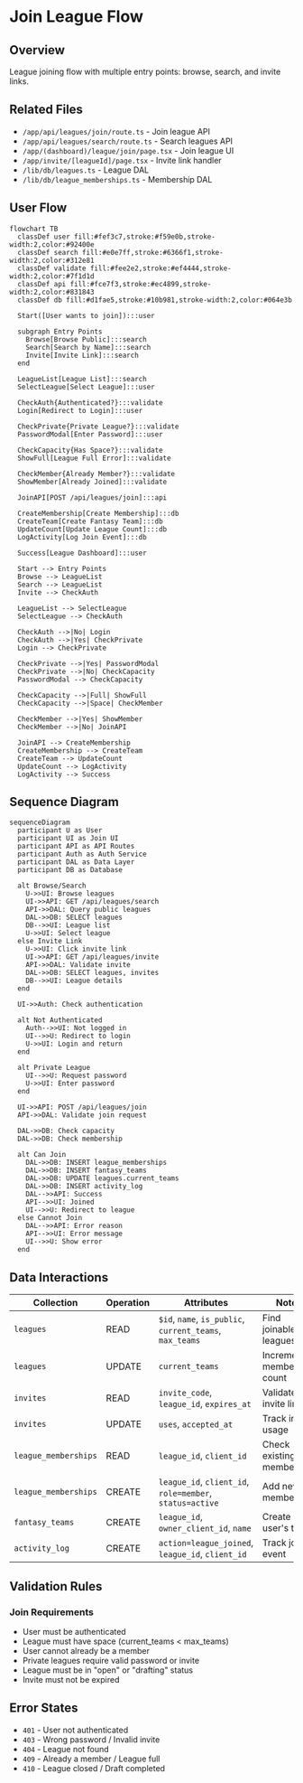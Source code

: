 # Join League Flow

## Overview
League joining flow with multiple entry points: browse, search, and invite links.

## Related Files
- `/app/api/leagues/join/route.ts` - Join league API
- `/app/api/leagues/search/route.ts` - Search leagues API
- `/app/(dashboard)/league/join/page.tsx` - Join league UI
- `/app/invite/[leagueId]/page.tsx` - Invite link handler
- `/lib/db/leagues.ts` - League DAL
- `/lib/db/league_memberships.ts` - Membership DAL

## User Flow
```mermaid
flowchart TB
  classDef user fill:#fef3c7,stroke:#f59e0b,stroke-width:2,color:#92400e
  classDef search fill:#e0e7ff,stroke:#6366f1,stroke-width:2,color:#312e81
  classDef validate fill:#fee2e2,stroke:#ef4444,stroke-width:2,color:#7f1d1d
  classDef api fill:#fce7f3,stroke:#ec4899,stroke-width:2,color:#831843
  classDef db fill:#d1fae5,stroke:#10b981,stroke-width:2,color:#064e3b
  
  Start([User wants to join]):::user
  
  subgraph Entry Points
    Browse[Browse Public]:::search
    Search[Search by Name]:::search
    Invite[Invite Link]:::search
  end
  
  LeagueList[League List]:::search
  SelectLeague[Select League]:::user
  
  CheckAuth{Authenticated?}:::validate
  Login[Redirect to Login]:::user
  
  CheckPrivate{Private League?}:::validate
  PasswordModal[Enter Password]:::user
  
  CheckCapacity{Has Space?}:::validate
  ShowFull[League Full Error]:::validate
  
  CheckMember{Already Member?}:::validate
  ShowMember[Already Joined]:::validate
  
  JoinAPI[POST /api/leagues/join]:::api
  
  CreateMembership[Create Membership]:::db
  CreateTeam[Create Fantasy Team]:::db
  UpdateCount[Update League Count]:::db
  LogActivity[Log Join Event]:::db
  
  Success[League Dashboard]:::user
  
  Start --> Entry Points
  Browse --> LeagueList
  Search --> LeagueList
  Invite --> CheckAuth
  
  LeagueList --> SelectLeague
  SelectLeague --> CheckAuth
  
  CheckAuth -->|No| Login
  CheckAuth -->|Yes| CheckPrivate
  Login --> CheckPrivate
  
  CheckPrivate -->|Yes| PasswordModal
  CheckPrivate -->|No| CheckCapacity
  PasswordModal --> CheckCapacity
  
  CheckCapacity -->|Full| ShowFull
  CheckCapacity -->|Space| CheckMember
  
  CheckMember -->|Yes| ShowMember
  CheckMember -->|No| JoinAPI
  
  JoinAPI --> CreateMembership
  CreateMembership --> CreateTeam
  CreateTeam --> UpdateCount
  UpdateCount --> LogActivity
  LogActivity --> Success
```

## Sequence Diagram
```mermaid
sequenceDiagram
  participant U as User
  participant UI as Join UI
  participant API as API Routes
  participant Auth as Auth Service
  participant DAL as Data Layer
  participant DB as Database
  
  alt Browse/Search
    U->>UI: Browse leagues
    UI->>API: GET /api/leagues/search
    API->>DAL: Query public leagues
    DAL->>DB: SELECT leagues
    DB-->>UI: League list
    U->>UI: Select league
  else Invite Link
    U->>UI: Click invite link
    UI->>API: GET /api/leagues/invite
    API->>DAL: Validate invite
    DAL->>DB: SELECT leagues, invites
    DB-->>UI: League details
  end
  
  UI->>Auth: Check authentication
  
  alt Not Authenticated
    Auth-->>UI: Not logged in
    UI-->>U: Redirect to login
    U->>UI: Login and return
  end
  
  alt Private League
    UI-->>U: Request password
    U->>UI: Enter password
  end
  
  UI->>API: POST /api/leagues/join
  API->>DAL: Validate join request
  
  DAL->>DB: Check capacity
  DAL->>DB: Check membership
  
  alt Can Join
    DAL->>DB: INSERT league_memberships
    DAL->>DB: INSERT fantasy_teams
    DAL->>DB: UPDATE leagues.current_teams
    DAL->>DB: INSERT activity_log
    DAL-->>API: Success
    API-->>UI: Joined
    UI-->>U: Redirect to league
  else Cannot Join
    DAL-->>API: Error reason
    API-->>UI: Error message
    UI-->>U: Show error
  end
```

## Data Interactions

| Collection | Operation | Attributes | Notes |
|------------|-----------|------------|-------|
| `leagues` | READ | `$id`, `name`, `is_public`, `current_teams`, `max_teams` | Find joinable leagues |
| `leagues` | UPDATE | `current_teams` | Increment member count |
| `invites` | READ | `invite_code`, `league_id`, `expires_at` | Validate invite links |
| `invites` | UPDATE | `uses`, `accepted_at` | Track invite usage |
| `league_memberships` | READ | `league_id`, `client_id` | Check existing membership |
| `league_memberships` | CREATE | `league_id`, `client_id`, `role=member`, `status=active` | Add new member |
| `fantasy_teams` | CREATE | `league_id`, `owner_client_id`, `name` | Create user's team |
| `activity_log` | CREATE | `action=league_joined`, `league_id`, `client_id` | Track join event |

## Validation Rules

### Join Requirements
- User must be authenticated
- League must have space (current_teams < max_teams)
- User cannot already be a member
- Private leagues require valid password or invite
- League must be in "open" or "drafting" status
- Invite must not be expired

## Error States
- `401` - User not authenticated
- `403` - Wrong password / Invalid invite
- `404` - League not found
- `409` - Already a member / League full
- `410` - League closed / Draft completed
